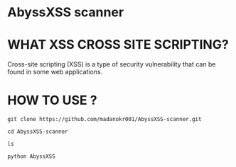 # AbyssXSS scanner

# WHAT XSS CROSS SITE SCRIPTING? 

Cross-site scripting (XSS) is a type of security vulnerability that can be found in some web applications.

# HOW TO USE ?

```
git clone https://github.com/madanokr001/AbyssXSS-scanner.git
```
```
cd AbyssXSS-scanner
```
```
ls
```
```
python AbyssXSS
```

